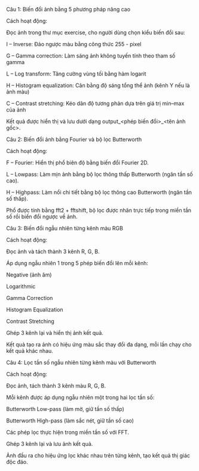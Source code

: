 Câu 1: Biến đổi ảnh bằng 5 phương pháp nâng cao

Cách hoạt động:

Đọc ảnh trong thư mục exercise, cho người dùng chọn kiểu biến đổi sau:

I – Inverse: Đảo ngược màu bằng công thức 255 - pixel

G – Gamma correction: Làm sáng ảnh không tuyến tính theo tham số gamma

L – Log transform: Tăng cường vùng tối bằng hàm logarit

H – Histogram equalization: Cân bằng độ sáng tổng thể ảnh (kênh Y nếu là ảnh màu)

C – Contrast stretching: Kéo dãn độ tương phản dựa trên giá trị min–max của ảnh

Kết quả được hiển thị và lưu dưới dạng output_<phép biến đổi>_<tên ảnh gốc>.

Câu 2: Biến đổi ảnh bằng Fourier và bộ lọc Butterworth

Cách hoạt động:

F – Fourier: Hiển thị phổ biên độ bằng biến đổi Fourier 2D.

L – Lowpass: Làm mịn ảnh bằng bộ lọc thông thấp Butterworth (ngăn tần số cao).

H – Highpass: Làm nổi chi tiết bằng bộ lọc thông cao Butterworth (ngăn tần số thấp).

Phổ được tính bằng fft2 + fftshift, bộ lọc được nhân trực tiếp trong miền tần số rồi biến đổi ngược về ảnh.

Câu 3: Biến đổi ngẫu nhiên từng kênh màu RGB

Cách hoạt động:

Đọc ảnh và tách thành 3 kênh R, G, B.

Áp dụng ngẫu nhiên 1 trong 5 phép biến đổi lên mỗi kênh:

Negative (ảnh âm)

Logarithmic

Gamma Correction

Histogram Equalization

Contrast Stretching

Ghép 3 kênh lại và hiển thị ảnh kết quả.

Kết quả tạo ra ảnh có hiệu ứng màu sắc thay đổi đa dạng, mỗi lần chạy cho kết quả khác nhau.

Câu 4: Lọc tần số ngẫu nhiên từng kênh màu với Butterworth

Cách hoạt động:

Đọc ảnh, tách thành 3 kênh màu R, G, B.

Mỗi kênh được áp dụng ngẫu nhiên một trong hai lọc tần số:

Butterworth Low-pass (làm mờ, giữ tần số thấp)

Butterworth High-pass (làm sắc nét, giữ tần số cao)

Các phép lọc thực hiện trong miền tần số với FFT.

Ghép 3 kênh lại và lưu ảnh kết quả.

Ảnh đầu ra cho hiệu ứng lọc khác nhau trên từng kênh, tạo kết quả thị giác độc đáo.
